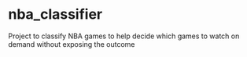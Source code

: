 # nba_classifier
Project to classify NBA games to help decide which games to watch on demand without exposing the outcome
